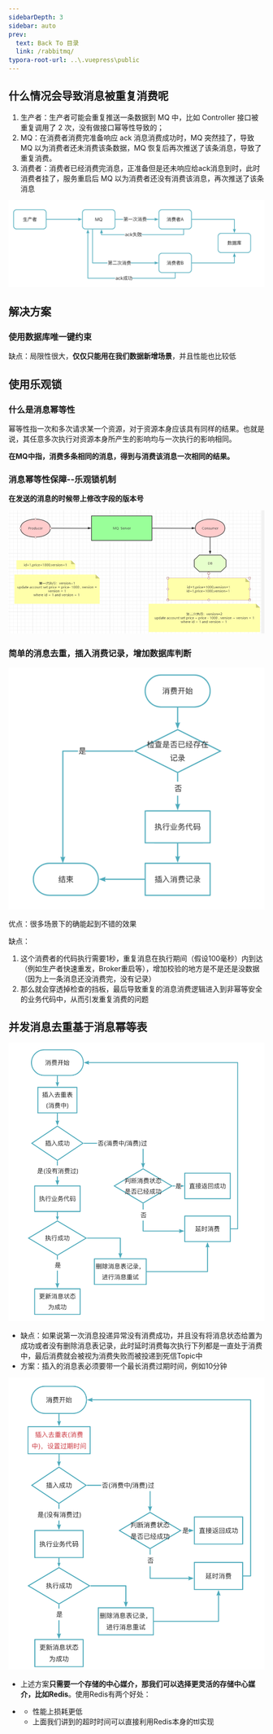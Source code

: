 ```yaml
---
sidebarDepth: 3
sidebar: auto
prev:
  text: Back To 目录
  link: /rabbitmq/
typora-root-url: ..\.vuepress\public
---
```




## 什么情况会导致消息被重复消费呢

1. 生产者：生产者可能会重复推送一条数据到 MQ 中，比如 Controller 接口被重复调用了 2 次，没有做接口幂等性导致的；
2. MQ：在消费者消费完准备响应 ack 消息消费成功时，MQ 突然挂了，导致 MQ 以为消费者还未消费该条数据，MQ 恢复后再次推送了该条消息，导致了重复消费。
3. 消费者：消费者已经消费完消息，正准备但是还未响应给ack消息到时，此时消费者挂了，服务重启后 MQ 以为消费者还没有消费该消息，再次推送了该条消息

![image-20240325174015077](/images/RabbitMQ/image-20240325174015077.png)





## 解决方案

### 使用数据库唯一键约束

缺点：局限性很大，**仅仅只能用在我们数据新增场景**，并且性能也比较低

## 

## 使用乐观锁

### 什么是消息幂等性

幂等性指一次和多次请求某一个资源，对于资源本身应该具有同样的结果。也就是说，其任意多次执行对资源本身所产生的影响均与一次执行的影响相同。

**在MQ中指，消费多条相同的消息，得到与消费该消息一次相同的结果。**



### 消息幂等性保障--乐观锁机制

**在发送的消息的时候带上修改字段的版本号**

![image-20211031092623945](/images/RabbitMQ/image-20211031092623945.png)



### 简单的消息去重，插入消费记录，增加数据库判断

![image-20240325174404685](/images/RabbitMQ/image-20240325174404685.png)

优点：很多场景下的确能起到不错的效果

缺点：

1. 这个消费者的代码执行需要1秒，重复消息在执行期间（假设100毫秒）内到达（例如生产者快速重发，Broker重启等），增加校验的地方是不是还是没数据（因为上一条消息还没消费完，没有记录）
2. 那么就会穿透掉检查的挡板，最后导致重复的消息消费逻辑进入到非幂等安全的业务代码中，从而引发重复消费的问题

## 并发消息去重基于消息幂等表

![image-20240325175121395](/images/RabbitMQ/image-20240325175121395.png)

- 缺点：如果说第一次消息投递异常没有消费成功，并且没有将消息状态给置为成功或者没有删除消息表记录，此时延时消费每次执行下列都是一直处于消费中，最后消费就会被视为消费失败而被投递到死信Topic中
- 方案：插入的消息表必须要带一个最长消费过期时间，例如10分钟

![image-20240325175201292](/images/RabbitMQ/image-20240325175201292.png)

- 上述方案**只需要一个存储的中心媒介，那我们可以选择更灵活的存储中心媒介，比如Redis**。使用Redis有两个好处：

- - 性能上损耗更低
  - 上面我们讲到的超时时间可以直接利用Redis本身的ttl实现